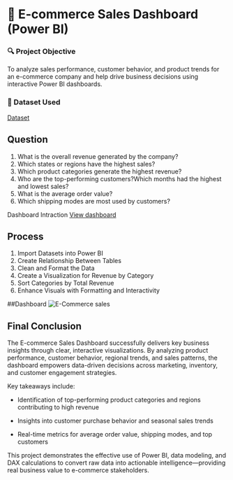 # 🛒 E-commerce Sales Dashboard (Power BI)

### 🔍 Project Objective
To analyze sales performance, customer behavior, and product trends for an e-commerce company and help drive business decisions using interactive Power BI dashboards.
### 📁 Dataset Used
<a href="https://github.com/siddhantongithub/Data-analysis-/blob/main/Details.csv">
<a href="https://github.com/siddhantongithub/Data-analysis-/blob/main/Orders.csv">Dataset</a>

  
## Question
 1. What is the overall revenue generated by the company?
 2. Which states or regions have the highest sales?
 3. Which product categories generate the highest revenue?
 4. Who are the top-performing customers?Which months had the highest and lowest sales? 
 5. What is the average order value?
 6. Which shipping modes are most used by customers?

Dashboard Intraction <a href="https://github.com/siddhantongithub/Data-analysis-/blob/main/E-Commerce%20sales%20.png">View dashboard</a> 

## Process
1. Import Datasets into Power BI
2. Create Relationship Between Tables
3. Clean and Format the Data
4. Create a Visualization for Revenue by Category
5. Sort Categories by Total Revenue
6. Enhance Visuals with Formatting and Interactivity

##Dashboard
![E-Commerce sales ](https://github.com/user-attachments/assets/240997c9-c90b-4da4-8c4f-ea7e2f5ec22b)


## Final Conclusion
The E-commerce Sales Dashboard successfully delivers key business insights through clear, interactive visualizations. By analyzing product performance, customer behavior, regional trends, and sales patterns, the dashboard empowers data-driven decisions across marketing, inventory, and customer engagement strategies.

Key takeaways include:

* Identification of top-performing product categories and regions contributing to high revenue

* Insights into customer purchase behavior and seasonal sales trends

* Real-time metrics for average order value, shipping modes, and top customers

This project demonstrates the effective use of Power BI, data modeling, and DAX calculations to convert raw data into actionable intelligence—providing real business value to e-commerce stakeholders.
